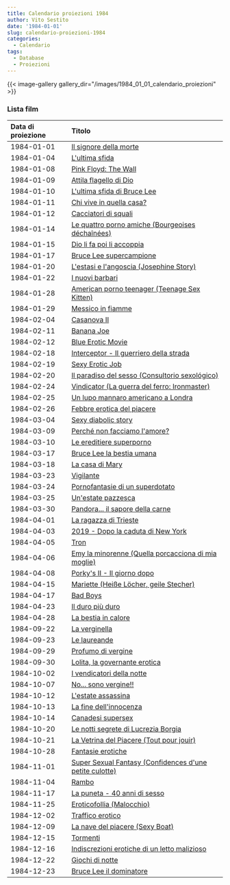 ```yaml
---
title: Calendario proiezioni 1984
author: Vito Sestito
date: '1984-01-01'
slug: calendario-proiezioni-1984
categories:
  - Calendario
tags:
  - Database
  - Proiezioni
---
```


{{< image-gallery gallery_dir="/images/1984_01_01_calendario_proiezioni" >}}

### Lista film

|Data di proiezione |Titolo                                                  |
|:------------------|:-------------------------------------------------------|
|1984-01-01         |[Il signore della morte](https://www.imdb.com/title/tt0082495/)|
|1984-01-04         |[L'ultima sfida](https://www.imdb.com/title/tt0083726/) |
|1984-01-08         |[Pink Floyd: The Wall](https://www.imdb.com/title/tt0084503/)|
|1984-01-09         |[Attila flagello di Dio](https://www.imdb.com/title/tt0080393/)|
|1984-01-10         |[L'ultima sfida di Bruce Lee](https://www.imdb.com/title/tt0076709/)|
|1984-01-11         |[Chi vive in quella casa?](https://www.imdb.com/title/tt0077357/)|
|1984-01-12         |[Cacciatori di squali](https://www.imdb.com/title/tt0049751/)|
|1984-01-14         |[Le quattro porno amiche (Bourgeoises déchaînées)](https://www.imdb.com/title/tt1346252/)|
|1984-01-15         |[Dio li fa poi li accoppia](https://www.imdb.com/title/tt0158589/)|
|1984-01-17         |[Bruce Lee supercampione](https://www.imdb.com/title/tt0077850/)|
|1984-01-20         |[L'estasi e l'angoscia (Josephine Story)](https://www.imdb.com/title/tt0294658/)|
|1984-01-22         |[I nuovi barbari](https://www.imdb.com/title/tt0084424/)|
|1984-01-28         |[American porno teenager (Teenage Sex Kitten)](https://www.imdb.com/title/tt0197010/)|
|1984-01-29         |[Messico in fiamme](https://www.imdb.com/title/tt0084222/)|
|1984-02-04         |[Casanova II](https://www.imdb.com/title/tt0188486/)    |
|1984-02-11         |[Banana Joe](https://www.imdb.com/title/tt0082045/)     |
|1984-02-12         |[Blue Erotic Movie](https://www.imdb.com/title/tt0080822/)|
|1984-02-18         |[Interceptor - Il guerriero della strada](https://www.imdb.com/title/tt0082694/)|
|1984-02-19         |[Sexy Erotic Job](https://www.imdb.com/title/tt0141446/)|
|1984-02-20         |[Il paradiso del sesso (Consultorio sexológico)](https://www.imdb.com/title/tt0077367/)|
|1984-02-24         |[Vindicator (La guerra del ferro: Ironmaster)](https://www.imdb.com/title/tt0084036/)|
|1984-02-25         |[Un lupo mannaro americano a Londra](https://www.imdb.com/title/tt0082010/)|
|1984-02-26         |[Febbre erotica del piacere](https://www.imdb.com/title/tt0283566/)|
|1984-03-04         |[Sexy diabolic story](https://www.imdb.com/title/tt0072019/)|
|1984-03-09         |[Perché non facciamo l'amore?](https://www.imdb.com/title/tt0084959/)|
|1984-03-10         |[Le ereditiere superporno](https://www.imdb.com/title/tt0193141/)|
|1984-03-17         |[Bruce Lee la bestia umana](https://www.imdb.com/title/tt0079076/)|
|1984-03-18         |[La casa di Mary](https://www.imdb.com/title/tt0084739/)|
|1984-03-23         |[Vigilante](https://www.imdb.com/title/tt0084867/)      |
|1984-03-24         |[Pornofantasie di un superdotato](https://www.imdb.com/title/tt0127161/)|
|1984-03-25         |[Un'estate pazzesca](https://www.imdb.com/title/tt0086352/)|
|1984-03-30         |[Pandora... il sapore della carne](https://www.imdb.com/title/tt0082879/)|
|1984-04-01         |[La ragazza di Trieste](https://www.imdb.com/title/tt0086165/)|
|1984-04-03         |[2019 - Dopo la caduta di New York](https://www.imdb.com/title/tt0085125/)|
|1984-04-05         |[Tron](https://www.imdb.com/title/tt0084827/)           |
|1984-04-06         |[Emy la minorenne (Quella porcacciona di mia moglie)](https://www.imdb.com/title/tt0190969/)|
|1984-04-08         |[Porky's II - Il giorno dopo](https://www.imdb.com/title/tt0086129/)|
|1984-04-15         |[Mariette (Heiße Löcher, geile Stecher)](https://www.imdb.com/title/tt0311272/)|
|1984-04-17         |[Bad Boys](https://www.imdb.com/title/tt0085210/)       |
|1984-04-23         |[Il duro più duro](https://www.imdb.com/title/tt0086461/)|
|1984-04-28         |[La bestia in calore](https://www.imdb.com/title/tt0076649/)|
|1984-09-22         |[La verginella](https://www.imdb.com/title/tt0153521/)  |
|1984-09-23         |[Le laureande](https://www.imdb.com/title/tt1370411/)   |
|1984-09-29         |[Profumo di vergine](https://www.imdb.com/title/tt0198340/)|
|1984-09-30         |[Lolita, la governante erotica](https://www.imdb.com/title/tt1389445/)|
|1984-10-02         |[I vendicatori della notte](https://www.imdb.com/title/tt0086625/)|
|1984-10-07         |[No... sono vergine!!](https://www.imdb.com/title/tt0146228/)|
|1984-10-12         |[L'estate assassina](https://www.imdb.com/title/tt0086655/)|
|1984-10-13         |[La fine dell'innocenza](https://www.imdb.com/title/tt0072987/)|
|1984-10-14         |[Canadesi supersex](https://www.imdb.com/title/tt0148540/)|
|1984-10-20         |[Le notti segrete di Lucrezia Borgia](https://www.imdb.com/title/tt0084418/)|
|1984-10-21         |[La Vetrina del Piacere (Tout pour jouir)](https://www.imdb.com/title/tt0178949/)|
|1984-10-28         |[Fantasie erotiche](https://www.imdb.com/title/tt0074689/)|
|1984-11-01         |[Super Sexual Fantasy (Confidences d'une petite culotte)](https://www.imdb.com/title/tt8374372/)|
|1984-11-04         |[Rambo](https://www.imdb.com/title/tt0083944/)          |
|1984-11-17         |[La puneta - 40 anni di sesso](https://www.imdb.com/title/tt0077385/)|
|1984-11-25         |[Eroticofollia (Malocchio)](https://www.imdb.com/title/tt0071471/)|
|1984-12-02         |[Traffico erotico](https://www.imdb.com/title/tt0065264/)|
|1984-12-09         |[La nave del piacere (Sexy Boat)](https://www.imdb.com/title/tt0075302/)|
|1984-12-15         |[Tormenti](https://www.imdb.com/title/tt0082506/)       |
|1984-12-16         |[Indiscrezioni erotiche di un letto malizioso](https://www.imdb.com/title/tt0228728/)|
|1984-12-22         |[Giochi di notte](https://www.imdb.com/title/tt0060740/)|
|1984-12-23         |[Bruce Lee il dominatore](https://www.imdb.com/title/tt0074246/)|
